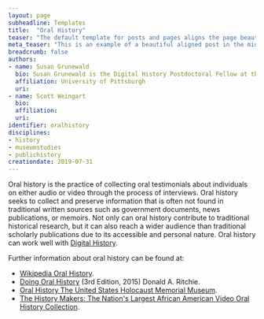 ```yaml
---
layout: page
subheadline: Templates
title:  "Oral History"
teaser: "The default template for posts and pages aligns the page beautifully in the middle. <strong>But</strong> you can customize posts/pages easily via switches in the front matter to <em>get a sidebar</em> and/or to <em>turn off meta-information</em> at the end of the page like categories, tags and dates."
meta_teaser: "This is an example of a beautiful aligned post in the middle. There is no sidebar to distract the reader. The difference to the Page-Template is, that you find meta-information at the bottom of the post."
breadcrumb: false
authors: 
- name: Susan Grunewald
  bio: Susan Grunewald is the Digital History Postdoctoral Fellow at the University of Pittsburgh’s World History Center. She received her PhD from Carnegie Mellon University, where she was a two-time A.W. Mellon Fellow in Digital Humanities. Her research focuses on Soviet history, particularly German prisoners of war in the USSR during and after the Second World War.
  affiliation: University of Pittsburgh
  uri:
- name: Scott Weingart
  bio:
  affiliation:
  uri:
identifier: oralhistory
disciplines: 
- history
- museumstudies
- publichistory
creationdate: 2019-07-31
---
```

Oral history is the practice of collecting oral testimonials about individuals on either audio or video through the process of interviews. Oral history seeks to collect and preserve information that is often not found in traditional written sources such as government documents, news publications, or memoirs. Not only can oral history contribute to traditional historical research, but it can also reach a wider audience than traditional scholarly publications due to its accessible and personal nature. Oral history can work well with [Digital History]().

Further information about oral history can be found at:
-  [Wikipedia Oral History](https://en.wikipedia.org/wiki/Oral_history).
-  [Doing Oral History](https://books.google.co.kr/books?id=tutjBAAAQBAJ&pg=PA9&lpg=PA9&dq=layperson+oral+history&source=bl&ots=Ku5WhEz8Cu&sig=wcnfu2KV6rX1_qeNq2e91-7fGLE&hl=en&sa=X&ved=0ahUKEwjskKS55q7XAhWEkpQKHdJ_B3gQ6AEIJDAA#v=onepage&q=layperson%20oral%20history&f=false) (3rd Edition, 2015) Donald A. Ritchie.
-  [Oral History The United States Holocaust Memorial Museum](https://www.ushmm.org/collections/the-museums-collections/about/oral-history). 
-  [The History Makers: The Nation's Largest African American Video Oral History Collection](https://www.thehistorymakers.org/).
